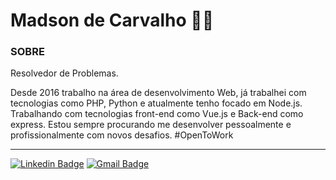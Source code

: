 # Madson de Carvalho :man_technologist:	

### SOBRE

Resolvedor de Problemas.

Desde 2016 trabalho na área de desenvolvimento Web, já trabalhei com tecnologias como PHP, Python e atualmente tenho focado em Node.js. Trabalhando com tecnologias front-end como Vue.js e Back-end como express. Estou sempre procurando me desenvolver pessoalmente e profissionalmente com novos desafios. #OpenToWork

---

[![Linkedin Badge](https://img.shields.io/badge/-Linkedin-blue?style=flat-square&logo=Linkedin&logoColor=white&link=https://www.linkedin.com/in/madson-de-carvalho-3a5083117/)](https://www.linkedin.com/in/madson-de-carvalho-3a5083117/)
[![Gmail Badge](https://img.shields.io/badge/-madson.de.carvalho@gmail.com-c14438?style=flat-square&logo=Gmail&logoColor=white&link=mailto:madson.de.carvalho@gmail.com)](mailto:madson.de.carvalho@gmail.com)

